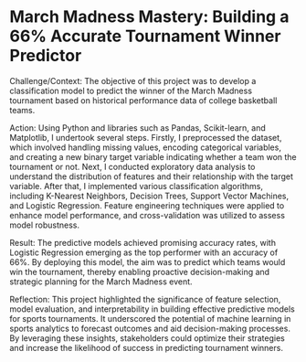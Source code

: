 # March Madness Mastery: Building a 66% Accurate Tournament Winner Predictor

Challenge/Context: The objective of this project was to develop a classification model to predict the winner of the March Madness tournament based on historical performance data of college basketball teams.

Action: Using Python and libraries such as Pandas, Scikit-learn, and Matplotlib, I undertook several steps. Firstly, I preprocessed the dataset, which involved handling missing values, encoding categorical variables, and creating a new binary target variable indicating whether a team won the tournament or not. Next, I conducted exploratory data analysis to understand the distribution of features and their relationship with the target variable. After that, I implemented various classification algorithms, including K-Nearest Neighbors, Decision Trees, Support Vector Machines, and Logistic Regression. Feature engineering techniques were applied to enhance model performance, and cross-validation was utilized to assess model robustness.

Result: The predictive models achieved promising accuracy rates, with Logistic Regression emerging as the top performer with an accuracy of 66%. By deploying this model, the aim was to predict which teams would win the tournament, thereby enabling proactive decision-making and strategic planning for the March Madness event.

Reflection: This project highlighted the significance of feature selection, model evaluation, and interpretability in building effective predictive models for sports tournaments. It underscored the potential of machine learning in sports analytics to forecast outcomes and aid decision-making processes. By leveraging these insights, stakeholders could optimize their strategies and increase the likelihood of success in predicting tournament winners.
